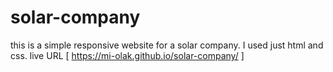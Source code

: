 # solar-company
this is a simple responsive website for a solar company. 
I used just html and css.
live URL [ https://mi-olak.github.io/solar-company/ ]

